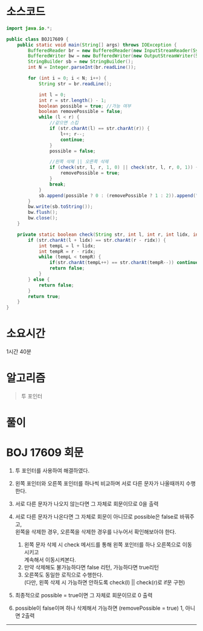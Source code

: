 # 소스코드

```Java
import java.io.*;

public class BOJ17609 {
    public static void main(String[] args) throws IOException {
        BufferedReader br = new BufferedReader(new InputStreamReader(System.in));
        BufferedWriter bw = new BufferedWriter(new OutputStreamWriter(System.out));
        StringBuilder sb = new StringBuilder();
        int N = Integer.parseInt(br.readLine());

        for (int i = 0; i < N; i++) {
            String str = br.readLine();

            int l = 0;
            int r = str.length() - 1;
            boolean possible = true; //가능 여부
            boolean removePossible = false;
            while (l < r) {
                //같으면 스킵
                if (str.charAt(l) == str.charAt(r)) {
                    l++; r--;
                    continue;
                }
                possible = false;

                //왼쪽 삭제 || 오른쪽 삭제
                if (check(str, l, r, 1, 0) || check(str, l, r, 0, 1)) {
                    removePossible = true;
                }
                break;
            }
            sb.append(possible ? 0 : (removePossible ? 1 : 2)).append("\n");
        }
        bw.write(sb.toString());
        bw.flush();
        bw.close();
    }

    private static boolean check(String str, int l, int r, int lidx, int ridx) {
        if (str.charAt(l + lidx) == str.charAt(r - ridx)) {
            int tempL = l + lidx;
            int tempR = r - ridx;
            while (tempL < tempR) {
                if(str.charAt(tempL++) == str.charAt(tempR--)) continue;
                return false;
            }
        } else {
            return false;
        }
        return true;
    }
}
```

# 소요시간

1시간 40분

# 알고리즘

> 투 포인터

# 풀이

# BOJ 17609 회문

1. 투 포인터를 사용하여 해결하였다.
2. 왼쪽 포인터와 오른쪽 포인터를 하나씩 비교하며 서로 다른 문자가 나올때까지 수행한다.
3. 서로 다른 문자가 나오지 않는다면 그 자체로 회문이므로 0을 출력
4. 서로 다른 문자가 나온다면 그 자체로 회문이 아니므로 possible은 false로 바꿔주고,     
   왼쪽을 삭제한 경우, 오른쪽을 삭제한 경우를 나누어서 확인해보아야 한다.

   1. 왼쪽 문자 삭제 시 check 메서드를 통해 왼쪽 포인터를 하나 오른쪽으로 이동시키고        
      계속해서 이동시켜본다.
   2. 만약 삭제해도 불가능하다면 false 리턴, 가능하다면 true리턴
   3. 오른쪽도 동일한 로직으로 수행한다.    
        (다만, 왼쪽 삭제 시 가능하면 안하도록 check(l) || check(r)로 if문 구현)
5. 최종적으로 possible = true이면 그 자체로 회문이므로 0 출력
6. possible이 false이며 하나 삭제해서 가능하면 (removePossible = true) 1, 아니면 2출력
---

